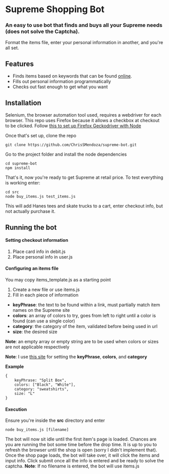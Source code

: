 Supreme Shopping Bot
====================
### An easy to use bot that finds and buys all your Supreme needs (does not solve the Captcha).
Format the items file, enter your personal information in another, and you're all set.

Features
--------
* Finds items based on keywords that can be found [online](http://www.heatedsneaks.com/supreme-dashbot-extension-guide.html).
* Fills out personal information programmatically
* Checks out fast enough to get what you want

Installation
------------
Selenium, the browser automation tool used, requires a webdriver for each browser. This repo uses Firefox because it allows a checkbox at checkout to be clicked. Follow [this to set up Firefox Geckodriver with Node](https://developer.mozilla.org/en-US/docs/Learn/Tools_and_testing/Cross_browser_testing/Your_own_automation_environment)

Once that's set up, clone the repo
```
git clone https://github.com/ChrisSMendoza/supreme-bot.git
```
Go to the project folder and install the node dependencies
```
cd supreme-bot
npm install
```
That's it, now you're ready to get Supreme at retail price.
To test everything is working enter:
```
cd src
node buy_items.js test_items.js
```
This will add Hanes tees and skate trucks to a cart, enter checkout info, but not actually purchase it.

Running the bot
---------------
#### Setting checkout information
1. Place card info in debit.js
2. Place personal info in user.js

#### Configuring an items file
You may copy items_template.js as a starting point
1. Create a new file or use items.js
2. Fill in each piece of information
* **keyPhrase**: the text to be found within a link, must partially match item names on the Supreme site
* **colors**: an array of colors to try, goes from left to right until a color is found (can use a single color)
* **category**: the category of the item, validated before being used in url
* **size**: the desired size

**Note**: an empty array or empty string are to be used when colors or sizes are not applicable respectively

**Note**: I use [this site](http://www.heatedsneaks.com/supreme-dashbot-extension-guide.html) for setting the **keyPhrase**, **colors**, and **category**

**Example**
```
{
	keyPhrase: "Split Box",
	colors: ["Black", "White"], 
	category: "sweatshirts",
	size: "L"
}
```
#### Execution
Ensure you're inside the **src** directory and enter
```
node buy_items.js [filename]
```
The bot will now sit idle until the first item's page is loaded. Chances are you are running the bot some time before the drop time. It is up to you to refresh the browser until the shop is open (sorry I didn't implement that). Once the shop page loads, the bot will take over, it will click the items and input info. Click submit once all the info is entered and be ready to solve the captcha.
**Note**: If no filename is entered, the bot will use items.js

